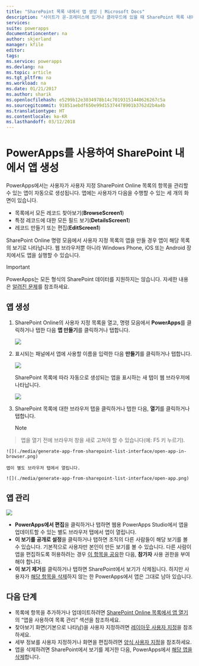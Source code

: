 ```yaml
---
title: "SharePoint 목록 내에서 앱 생성 | Microsoft Docs"
description: "사이트가 온-프레미스에 있거나 클라우드에 있을 때 SharePoint 목록 내에서 항목을 관리하는 세 화면 앱을 생성합니다."
services: 
suite: powerapps
documentationcenter: na
author: skjerland
manager: kfile
editor: 
tags: 
ms.service: powerapps
ms.devlang: na
ms.topic: article
ms.tgt_pltfrm: na
ms.workload: na
ms.date: 01/21/2017
ms.author: sharik
ms.openlocfilehash: e5299b12e3034978b14c70193151440626267c5a
ms.sourcegitcommit: 91851aebdf650e99d15374478901b3762d2b4a4b
ms.translationtype: HT
ms.contentlocale: ko-KR
ms.lasthandoff: 03/12/2018
---
```

# <a name="generate-an-app-from-within-sharepoint-using-powerapps"></a>PowerApps를 사용하여 SharePoint 내에서 앱 생성

PowerApps에서는 사용자가 사용자 지정 SharePoint Online 목록의 항목을 관리할 수 있는 앱이 자동으로 생성됩니다. 앱에는 사용자가 다음을 수행할 수 있는 세 개의 화면이 있습니다.

* 목록에서 모든 레코드 찾아보기(**BrowseScreen1**)
* 특정 레코드에 대한 모든 필드 보기(**DetailsScreen1**)
* 레코드 만들기 또는 편집(**EditScreen1**)

SharePoint Online 명령 모음에서 사용자 지정 목록의 앱을 만들 경우 앱이 해당 목록의 보기로 나타납니다. 웹 브라우저뿐 아니라 Windows Phone, iOS 또는 Android 장치에서도 앱을 실행할 수 있습니다.

> [!IMPORTANT]
> PowerApps는 모든 형식의 SharePoint 데이터를 지원하지는 않습니다. 자세한 내용은 [알려진 문제](connections/connection-sharepoint-online.md#known-issues)를 참조하세요.

## <a name="generate-an-app"></a>앱 생성
1. SharePoint Online의 사용자 지정 목록을 열고, 명령 모음에서 **PowerApps**를 클릭하거나 탭한 다음 **앱 만들기**를 클릭하거나 탭합니다.
   
    ![](./media/generate-app-from-sharepoint-list-interface/generate-new-app.png)
2. 표시되는 패널에서 앱에 사용할 이름을 입력한 다음 **만들기**를 클릭하거나 탭합니다.
   
    ![](./media/generate-app-from-sharepoint-list-interface/enter-app-name.png)
   
    SharePoint 목록에 따라 자동으로 생성되는 앱을 표시하는 새 탭이 웹 브라우저에 나타납니다.
   
    ![](./media/generate-app-from-sharepoint-list-interface/powerapp-studio-for-web.png)  
3. SharePoint 목록에 대한 브라우저 탭을 클릭하거나 탭한 다음, **열기**를 클릭하거나 탭합니다.
   
    > [!NOTE]
> 앱을 열기 전에 브라우저 창을 새로 고쳐야 할 수 있습니다(예: F5 키 누르기).
   
    ![](./media/generate-app-from-sharepoint-list-interface/open-app-in-browser.png)
   
    앱이 별도 브라우저 탭에서 열립니다.
   
    ![](./media/generate-app-from-sharepoint-list-interface/open-app.png)

## <a name="manage-the-app"></a>앱 관리
![](./media/generate-app-from-sharepoint-list-interface/command-bar.png)

* **PowerApps에서 편집**을 클릭하거나 탭하면 웹용 PowerApps Studio에서 앱을 업데이트할 수 있는 별도 브라우저 탭에서 앱이 열립니다.
* **이 보기를 공개로 설정**을 클릭하거나 탭하면 조직의 다른 사람들이 해당 보기를 볼 수 있습니다. 기본적으로 사용자만 본인이 만든 보기를 볼 수 있습니다. 다른 사람이 앱을 편집하도록 허용하려는 경우 [이 항목을 공유](share-app.md)한 다음, **참가자** 사용 권한을 부여해야 합니다.
* **이 보기 제거**를 클릭하거나 탭하면 SharePoint에서 보기가 삭제됩니다. 하지만 사용자가 [해당 항목을 삭제](delete-app.md)하지 않는 한 PowerApps에서 앱은 그대로 남아 있습니다.

## <a name="next-steps"></a>다음 단계
* 목록에 항목을 추가하거나 업데이트하려면 [SharePoint Online 목록에서 앱 열기](open-app-embedded-in-sharepoint.md)의 “앱을 사용하여 목록 관리” 섹션을 참조하세요.
* 찾아보기 화면(기본으로 나타남)을 사용자 지정하려면 [레이아웃 사용자 지정](customize-layout-sharepoint.md)을 참조하세요.
* 세부 정보를 사용자 지정하거나 화면을 편집하려면 [양식 사용자 지정](customize-forms-sharepoint.md)을 참조하세요.
* 앱을 삭제하려면 SharePoint에서 보기를 제거한 다음, PowerApps에서 [해당 앱을 삭제](delete-app.md)합니다.

